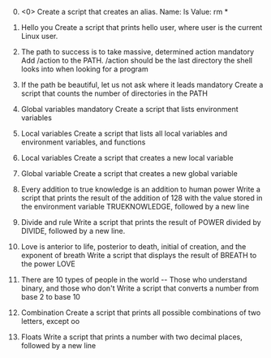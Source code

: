 0. <0>
Create a script that creates an alias.
Name: ls
Value: rm *

1. Hello you 
Create a script that prints hello user, where user is the current Linux user.

2. The path to success is to take massive, determined action mandatory
Add /action to the PATH. /action should be the last directory the shell looks into when looking for a program

3. If the path be beautiful, let us not ask where it leads mandatory
Create a script that counts the number of directories in the PATH

4. Global variables mandatory
Create a script that lists environment variables

5. Local variables
Create a script that lists all local variables and environment variables, and functions

6. Local variables
Create a script that creates a new local variable

7. Global variable
Create a script that creates a new global variable

8. Every addition to true knowledge is an addition to human power
Write a script that prints the result of the addition of 128 with the value stored in the environment variable TRUEKNOWLEDGE, followed by a new line

9. Divide and rule
Write a script that prints the result of POWER divided by DIVIDE, followed by a new line.

10. Love is anterior to life, posterior to death, initial of creation, and the exponent of breath
Write a script that displays the result of BREATH to the power LOVE

11. There are 10 types of people in the world -- Those who understand binary, and those who don't
Write a script that converts a number from base 2 to base 10

12. Combination
Create a script that prints all possible combinations of two letters, except oo

13. Floats
Write a script that prints a number with two decimal places, followed by a new line




